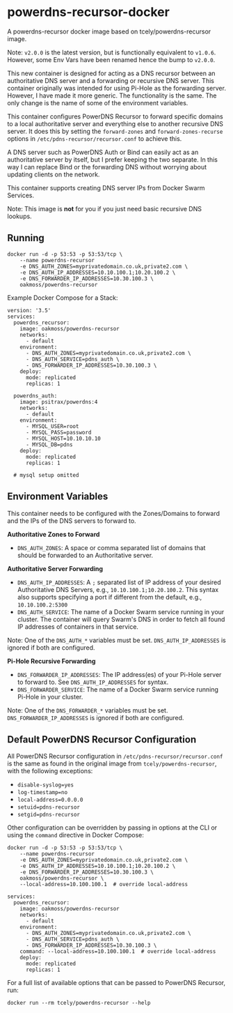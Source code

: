# powerdns-recursor-docker

A powerdns-recursor docker image based on tcely/powerdns-recursor image.

Note: `v2.0.0` is the latest version, but is functionally equivalent to `v1.0.6`.
However, some Env Vars have been renamed hence the bump to `v2.0.0`.

This new container is designed for acting as a DNS recursor between an authoritative
DNS server and a forwarding or recursive DNS server. This container originally was
intended for using Pi-Hole as the forwarding server. However, I have made it more
generic. The functionality is the same. The only change is the name of some of the
environment variables.

This container configures PowerDNS Recursor to forward specific domains to a local
authoritative server and everything else to another recursive DNS server. It does
this by setting the `forward-zones` and `forward-zones-recurse` options in
`/etc/pdns-recursor/recursor.conf` to achieve this.

A DNS server such as PowerDNS Auth or Bind can easily act as an authoritative server
by itself, but I prefer keeping the two separate. In this way I can replace Bind or
the forwarding DNS without worrying about updating clients on the network.

This container supports creating DNS server IPs from Docker Swarm Services.

Note: This image is **not** for you if you just need basic recursive DNS lookups.

## Running


```
docker run -d -p 53:53 -p 53:53/tcp \
    --name powerdns-recursor
    -e DNS_AUTH_ZONES=myprivatedomain.co.uk,private2.com \
    -e DNS_AUTH_IP_ADDRESSES=10.10.100.1;10.20.100.2 \
    -e DNS_FORWARDER_IP_ADDRESSES=10.30.100.3 \
    oakmoss/powerdns-recursor
```

Example Docker Compose for a Stack:

```
version: '3.5'
services:
  powerdns_recursor:
    image: oakmoss/powerdns-recursor
    networks:
      - default
    environment:
      - DNS_AUTH_ZONES=myprivatedomain.co.uk,private2.com \
      - DNS_AUTH_SERVICE=pdns_auth \
      - DNS_FORWARDER_IP_ADDRESSES=10.30.100.3 \
    deploy:
      mode: replicated
      replicas: 1

  powerdns_auth:
    image: psitrax/powerdns:4
    networks:
      - default
    environment:
      - MYSQL_USER=root
      - MYSQL_PASS=password
      - MYSQL_HOST=10.10.10.10
      - MYSQL_DB=pdns
    deploy:
      mode: replicated
      replicas: 1

  # mysql setup omitted

```

## Environment Variables

This container needs to be configured with the Zones/Domains to forward and the IPs
of the DNS servers to forward to.

**Authoritative Zones to Forward**

* `DNS_AUTH_ZONES`: A space or comma separated list of domains that should be forwarded to an Authoritative server.

**Authoritative Server Forwarding**

* `DNS_AUTH_IP_ADDRESSES`: A `;` separated list of IP address of your desired Authoritative DNS Servers, e.g., `10.10.100.1;10.20.100.2`. This syntax also supports specifying a port if different from the default, e.g., `10.10.100.2:5300`
* `DNS_AUTH_SERVICE`: The name of a Docker Swarm service running in your cluster. The container will query Swarm's DNS in order to fetch all found IP addresses of containers in that service.

Note: One of the `DNS_AUTH_*` variables must be set. `DNS_AUTH_IP_ADDRESSES` is ignored if both are configured.


**Pi-Hole Recursive Forwarding**

* `DNS_FORWARDER_IP_ADDRESSES`: The IP address(es) of your Pi-Hole server to forward to. See `DNS_AUTH_IP_ADDRESSES` for syntax.
* `DNS_FORWARDER_SERVICE`: The name of a Docker Swarm service running Pi-Hole in your cluster.

Note: One of the `DNS_FORWARDER_*` variables must be set. `DNS_FORWARDER_IP_ADDRESSES` is ignored if both are configured.


## Default PowerDNS Recursor Configuration

All PowerDNS Recursor configuration in `/etc/pdns-recursor/recursor.conf` is the same as found
in the original image from `tcely/powerdns-recursor`, with the following exceptions:

* `disable-syslog=yes`
* `log-timestamp=no`
* `local-address=0.0.0.0`
* `setuid=pdns-recursor`
* `setgid=pdns-recursor`

Other configuration can be overridden by passing in options at the CLI or using the `command` directive in Docker Compose:

```
docker run -d -p 53:53 -p 53:53/tcp \
    --name powerdns-recursor
    -e DNS_AUTH_ZONES=myprivatedomain.co.uk,private2.com \
    -e DNS_AUTH_IP_ADDRESSES=10.10.100.1;10.20.100.2 \
    -e DNS_FORWARDER_IP_ADDRESSES=10.30.100.3 \
    oakmoss/powerdns-recursor \
    --local-address=10.100.100.1  # override local-address
```

```
services:
  powerdns_recursor:
    image: oakmoss/powerdns-recursor
    networks:
      - default
    environment:
      - DNS_AUTH_ZONES=myprivatedomain.co.uk,private2.com \
      - DNS_AUTH_SERVICE=pdns_auth \
      - DNS_FORWARDER_IP_ADDRESSES=10.30.100.3 \
    command: --local-address=10.100.100.1  # override local-address
    deploy:
      mode: replicated
      replicas: 1
```

For a full list of available options that can be passed to PowerDNS Recursor, run:

```
docker run --rm tcely/powerdns-recursor --help
```
